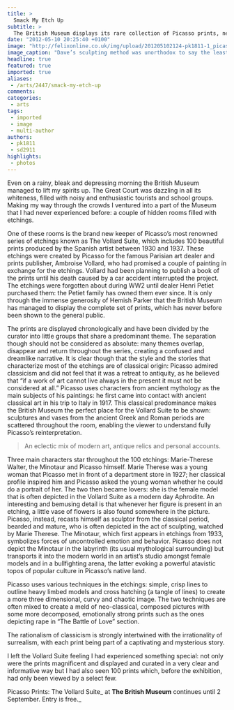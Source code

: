 ```yaml
---
title: >
  Smack My Etch Up
subtitle: >
  The British Museum displays its rare collection of Picasso prints, never before seen in Britain
date: "2012-05-10 20:25:40 +0100"
image: "http://felixonline.co.uk/img/upload/201205102124-pk1811-1_picasso_seatedmodel.jpg"
image_caption: "Dave’s sculpting method was unorthodox to say the least"
headline: true
featured: true
imported: true
aliases:
 - /arts/2447/smack-my-etch-up
comments:
categories:
 - arts
tags:
 - imported
 - image
 - multi-author
authors:
 - pk1811
 - sd2911
highlights:
 - photos
---
```


Even on a rainy, bleak and depressing morning the British Museum managed to lift my spirits up. The Great Court was dazzling in all its whiteness, filled with noisy and enthusiastic tourists and school groups. Making my way through the crowds I ventured into a part of the Museum that I had never experienced before: a couple of hidden rooms filled with etchings.

One of these rooms is the brand new keeper of Picasso’s most renowned series of etchings known as The Vollard Suite, which includes 100 beautiful prints produced by the Spanish artist between 1930 and 1937. These etchings were created by Picasso for the famous Parisian art dealer and prints publisher, Ambroise Vollard, who had promised a couple of painting in exchange for the etchings. Vollard had been planning to publish a book of the prints until his death caused by a car accident interrupted the project. The etchings were forgotten about during WW2 until dealer Henri Petiet purchased them: the Petiet family has owned them ever since. It is only through the immense generosity of Hemish Parker that the British Museum has managed to display the complete set of prints, which has never before been shown to the general public.

The prints are displayed chronologically and have been divided by the curator into little groups that share a predominant theme. The separation though should not be considered as absolute: many themes overlap, disappear and return throughout the series, creating a confused and dreamlike narrative. It is clear though that the style and the stories that characterize most of the etchings are of classical origin: Picasso admired classicism and did not feel that it was a retreat to antiquity, as he believed that “if a work of art cannot live always in the present it must not be considered at all.” Picasso uses characters from ancient mythology as the main subjects of his paintings: he first came into contact with ancient classical art in his trip to Italy in 1917. This classical predominance makes the British Museum the perfect place for the Vollard Suite to be shown: sculptures and vases from the ancient Greek and Roman periods are scattered throughout the room, enabling the viewer to understand fully Picasso’s reinterpretation.

> An eclectic mix of modern art, antique relics and personal accounts.

Three main characters star throughout the 100 etchings: Marie-Therese Walter, the Minotaur and Picasso himself. Marie Therese was a young woman that Picasso met in front of a department store in 1927; her classical profile inspired him and Picasso asked the young woman whether he could do a portrait of her. The two then became lovers: she is the female model that is often depicted in the Vollard Suite as a modern day Aphrodite. An interesting and bemusing detail is that whenever her figure is present in an etching, a little vase of flowers is also found somewhere in the picture. Picasso, instead, recasts himself as sculptor from the classical period, bearded and mature, who is often depicted in the act of sculpting, watched by Marie Therese. The Minotaur, which first appears in etchings from 1933, symbolizes forces of uncontrolled emotion and behavior. Picasso does not depict the Minotaur in the labyrinth (its usual mythological surrounding) but transports it into the modern world in an artist’s studio amongst female models and in a bullfighting arena, the latter evoking a powerful atavistic topos of popular culture in Picasso’s native land.

Picasso uses various techniques in the etchings: simple, crisp lines to outline heavy limbed models and cross hatching (a tangle of lines) to create a more three dimensional, curvy and chaotic image. The two techniques are often mixed to create a meld of neo-classical, composed pictures with some more decomposed, emotionally strong prints such as the ones depicting rape in “The Battle of Love” section.

The rationalism of classicism is strongly intertwined with the irrationality of surrealism, with each print being part of a captivating and mysterious story.

I left the Vollard Suite feeling I had experienced something special: not only were the prints magnificent and displayed and curated in a very clear and informative way but I had also seen 100 prints which, before the exhibition, had only been viewed by a select few.

Picasso Prints: The Vollard Suite_ at __The British Museum__ continues until 2 September. Entry is free._
